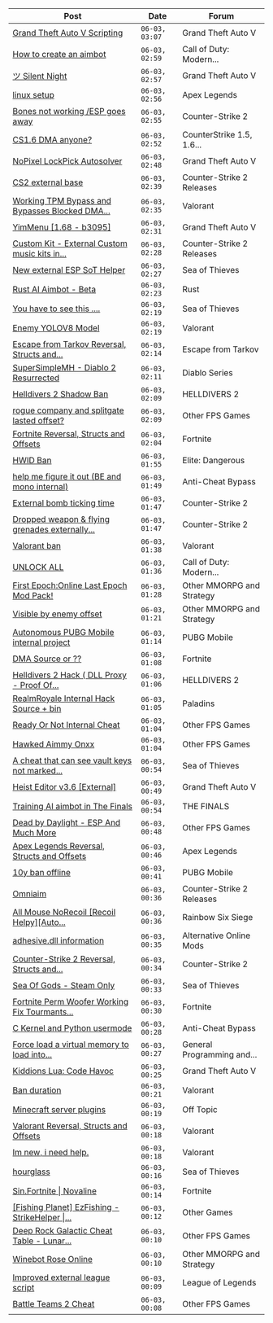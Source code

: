 |Post|Date|Forum|
|----|----|-----|
|[Grand Theft Auto V Scripting](https://www.unknowncheats.me/forum/grand-theft-auto-v/144819-grand-theft-auto-scripting.html)|`06-03, 03:07`|Grand Theft Auto V|
|[How to create an aimbot](https://www.unknowncheats.me/forum/call-of-duty-modern-warfare-3-a/625705-create-aimbot.html)|`06-03, 02:59`|Call of Duty: Modern...|
|[ツ Silent Night](https://www.unknowncheats.me/forum/grand-theft-auto-v/604599-silent-night.html)|`06-03, 02:57`|Grand Theft Auto V|
|[linux setup](https://www.unknowncheats.me/forum/apex-legends/626041-linux-setup.html)|`06-03, 02:56`|Apex Legends|
|[Bones not working /ESP goes away](https://www.unknowncheats.me/forum/counter-strike-2-a/626142-bones-esp-goes.html)|`06-03, 02:55`|Counter-Strike 2|
|[CS1.6 DMA anyone?](https://www.unknowncheats.me/forum/counterstrike-1-5-1-6-and-mods/626141-cs1-6-dma.html)|`06-03, 02:52`|CounterStrike 1.5, 1.6...|
|[NoPixel LockPick Autosolver](https://www.unknowncheats.me/forum/grand-theft-auto-v/625353-nopixel-lockpick-autosolver.html)|`06-03, 02:48`|Grand Theft Auto V|
|[CS2 external base](https://www.unknowncheats.me/forum/counter-strike-2-releases/625749-cs2-external-base.html)|`06-03, 02:39`|Counter-Strike 2 Releases|
|[Working TPM Bypass and Bypasses Blocked DMA...](https://www.unknowncheats.me/forum/valorant/625183-tpm-bypass-bypasses-blocked-dma-fw.html)|`06-03, 02:35`|Valorant|
|[YimMenu \[1.68 - b3095\]](https://www.unknowncheats.me/forum/grand-theft-auto-v/476972-yimmenu-1-68-b3095.html)|`06-03, 02:31`|Grand Theft Auto V|
|[Custom Kit - External Custom music kits in...](https://www.unknowncheats.me/forum/counter-strike-2-releases/625990-custom-kit-external-custom-music-kits-counter-strike-2-a.html)|`06-03, 02:28`|Counter-Strike 2 Releases|
|[New external ESP SoT Helper](https://www.unknowncheats.me/forum/sea-of-thieves/581265-external-esp-sot-helper.html)|`06-03, 02:27`|Sea of Thieves|
|[Rust AI Aimbot - Beta](https://www.unknowncheats.me/forum/rust/620721-rust-ai-aimbot-beta.html)|`06-03, 02:23`|Rust|
|[You have to see this ....](https://www.unknowncheats.me/forum/sea-of-thieves/625812-you-have-to-see-this.html)|`06-03, 02:19`|Sea of Thieves|
|[Enemy YOLOV8 Model](https://www.unknowncheats.me/forum/valorant/625969-enemy-yolov8-model.html)|`06-03, 02:19`|Valorant|
|[Escape from Tarkov Reversal, Structs and...](https://www.unknowncheats.me/forum/escape-from-tarkov/226519-escape-tarkov-reversal-structs-offsets.html)|`06-03, 02:14`|Escape from Tarkov|
|[SuperSimpleMH - Diablo 2 Resurrected](https://www.unknowncheats.me/forum/diablo-series/596291-supersimplemh-diablo-2-resurrected.html)|`06-03, 02:11`|Diablo Series|
|[Helldivers 2 Shadow Ban](https://www.unknowncheats.me/forum/helldivers-2-a/626123-helldivers-2-shadow-ban.html)|`06-03, 02:09`|HELLDIVERS 2|
|[rogue company and splitgate lasted offset?](https://www.unknowncheats.me/forum/other-fps-games/626135-rogue-company-splitgate-lasted-offset.html)|`06-03, 02:09`|Other FPS Games|
|[Fortnite Reversal, Structs and Offsets](https://www.unknowncheats.me/forum/fortnite/235061-fortnite-reversal-structs-offsets.html)|`06-03, 02:04`|Fortnite|
|[HWID Ban](https://www.unknowncheats.me/forum/elite-dangerous/626017-hwid-ban.html)|`06-03, 01:55`|Elite: Dangerous|
|[help me figure it out (BE and mono internal)](https://www.unknowncheats.me/forum/anti-cheat-bypass/626079-help-figure-mono-internal.html)|`06-03, 01:49`|Anti-Cheat Bypass|
|[External bomb ticking time](https://www.unknowncheats.me/forum/counter-strike-2-a/626133-external-bomb-ticking-time.html)|`06-03, 01:47`|Counter-Strike 2|
|[Dropped weapon & flying grenades externally...](https://www.unknowncheats.me/forum/counter-strike-2-a/625397-dropped-weapon-flying-grenades-externally-searching.html)|`06-03, 01:47`|Counter-Strike 2|
|[Valorant ban](https://www.unknowncheats.me/forum/valorant/626130-valorant-ban.html)|`06-03, 01:38`|Valorant|
|[UNLOCK ALL](https://www.unknowncheats.me/forum/call-of-duty-modern-warfare-iii/625651-unlock.html)|`06-03, 01:36`|Call of Duty: Modern...|
|[First Epoch:Online Last Epoch Mod Pack!](https://www.unknowncheats.me/forum/other-mmorpg-and-strategy/625247-epoch-online-epoch-mod-pack.html)|`06-03, 01:28`|Other MMORPG and Strategy|
|[Visible by enemy offset](https://www.unknowncheats.me/forum/other-mmorpg-and-strategy/625086-visible-enemy-offset.html)|`06-03, 01:21`|Other MMORPG and Strategy|
|[Autonomous PUBG Mobile internal project](https://www.unknowncheats.me/forum/pubg-mobile/626125-autonomous-pubg-mobile-internal-project.html)|`06-03, 01:14`|PUBG Mobile|
|[DMA Source or ??](https://www.unknowncheats.me/forum/fortnite/626084-dma-source.html)|`06-03, 01:08`|Fortnite|
|[Helldivers 2 Hack ( DLL Proxy - Proof Of...](https://www.unknowncheats.me/forum/helldivers-2-a/625832-helldivers-2-hack-dll-proxy-proof-concept.html)|`06-03, 01:06`|HELLDIVERS 2|
|[RealmRoyale Internal Hack Source + bin](https://www.unknowncheats.me/forum/paladins/621617-realmroyale-internal-hack-source-bin.html)|`06-03, 01:05`|Paladins|
|[Ready Or Not Internal Cheat](https://www.unknowncheats.me/forum/other-fps-games/625051-ready-internal-cheat.html)|`06-03, 01:04`|Other FPS Games|
|[Hawked Aimmy Onxx](https://www.unknowncheats.me/forum/other-fps-games/624586-hawked-aimmy-onxx.html)|`06-03, 01:04`|Other FPS Games|
|[A cheat that can see vault keys not marked...](https://www.unknowncheats.me/forum/sea-of-thieves/625534-cheat-vault-keys-marked-map.html)|`06-03, 00:54`|Sea of Thieves|
|[Heist Editor v3.6 \[External\]](https://www.unknowncheats.me/forum/grand-theft-auto-v/451205-heist-editor-v3-6-external.html)|`06-03, 00:49`|Grand Theft Auto V|
|[Training AI aimbot in The Finals](https://www.unknowncheats.me/forum/the-finals/616898-training-ai-aimbot-finals.html)|`06-03, 00:54`|THE FINALS|
|[Dead by Daylight - ESP And Much More](https://www.unknowncheats.me/forum/other-fps-games/625890-dead-daylight-esp.html)|`06-03, 00:48`|Other FPS Games|
|[Apex Legends Reversal, Structs and Offsets](https://www.unknowncheats.me/forum/apex-legends/319804-apex-legends-reversal-structs-offsets.html)|`06-03, 00:46`|Apex Legends|
|[10y ban offline](https://www.unknowncheats.me/forum/pubg-mobile/626100-10y-ban-offline.html)|`06-03, 00:41`|PUBG Mobile|
|[Omniaim](https://www.unknowncheats.me/forum/counter-strike-2-releases/621358-omniaim.html)|`06-03, 00:36`|Counter-Strike 2 Releases|
|[All Mouse NoRecoil \[Recoil Helpy\]\[Auto...](https://www.unknowncheats.me/forum/rainbow-six-siege/620039-mouse-norecoil-recoil-helpy-auto-config-probably-ud-universal.html)|`06-03, 00:36`|Rainbow Six Siege|
|[adhesive.dll information](https://www.unknowncheats.me/forum/alternative-online-mods/625670-adhesive-dll-information.html)|`06-03, 00:35`|Alternative Online Mods|
|[Counter-Strike 2 Reversal, Structs and...](https://www.unknowncheats.me/forum/counter-strike-2-a/576077-counter-strike-2-reversal-structs-offsets.html)|`06-03, 00:34`|Counter-Strike 2|
|[Sea Of Gods - Steam Only](https://www.unknowncheats.me/forum/sea-of-thieves/614719-sea-gods-steam.html)|`06-03, 00:33`|Sea of Thieves|
|[Fortnite Perm Woofer Working Fix Tourmants...](https://www.unknowncheats.me/forum/fortnite/603652-fortnite-perm-woofer-fix-tourmants-kick.html)|`06-03, 00:30`|Fortnite|
|[C Kernel and Python usermode](https://www.unknowncheats.me/forum/anti-cheat-bypass/625107-kernel-python-usermode.html)|`06-03, 00:28`|Anti-Cheat Bypass|
|[Force load a virtual memory to load into...](https://www.unknowncheats.me/forum/general-programming-and-reversing/626080-force-load-virtual-memory-load-physical-memory.html)|`06-03, 00:27`|General Programming and...|
|[Kiddions Lua: Code Havoc](https://www.unknowncheats.me/forum/grand-theft-auto-v/625874-kiddions-lua-code-havoc.html)|`06-03, 00:25`|Grand Theft Auto V|
|[Ban duration](https://www.unknowncheats.me/forum/valorant/626068-ban-duration.html)|`06-03, 00:21`|Valorant|
|[Minecraft server plugins](https://www.unknowncheats.me/forum/off-topic/626010-minecraft-server-plugins.html)|`06-03, 00:19`|Off Topic|
|[Valorant Reversal, Structs and Offsets](https://www.unknowncheats.me/forum/valorant/385792-valorant-reversal-structs-offsets.html)|`06-03, 00:18`|Valorant|
|[Im new, i need help.](https://www.unknowncheats.me/forum/valorant/626042-im-help.html)|`06-03, 00:18`|Valorant|
|[hourglass](https://www.unknowncheats.me/forum/sea-of-thieves/626036-hourglass.html)|`06-03, 00:16`|Sea of Thieves|
|[Sin.Fortnite \| Novaline](https://www.unknowncheats.me/forum/fortnite/624894-sin-fortnite-novaline.html)|`06-03, 00:14`|Fortnite|
|[\[Fishing Planet\] EzFishing - StrikeHelper \|...](https://www.unknowncheats.me/forum/other-games/503582-fishing-planet-ezfishing-strikehelper-fish-fight-free-premium.html)|`06-03, 00:12`|Other Games|
|[Deep Rock Galactic Cheat Table - Lunar...](https://www.unknowncheats.me/forum/other-fps-games/487947-deep-rock-galactic-cheat-table-lunar-update-2022-a.html)|`06-03, 00:10`|Other FPS Games|
|[Winebot Rose Online](https://www.unknowncheats.me/forum/other-mmorpg-and-strategy/625663-winebot-rose-online.html)|`06-03, 00:10`|Other MMORPG and Strategy|
|[Improved external league script](https://www.unknowncheats.me/forum/league-of-legends/625738-improved-external-league-script.html)|`06-03, 00:09`|League of Legends|
|[Battle Teams 2 Cheat](https://www.unknowncheats.me/forum/other-fps-games/622789-battle-teams-2-cheat.html)|`06-03, 00:08`|Other FPS Games|
